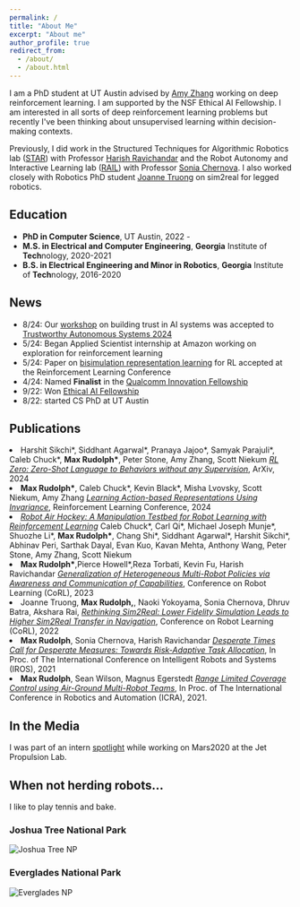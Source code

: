 ```yaml
---
permalink: /
title: "About Me"
excerpt: "About me"
author_profile: true
redirect_from: 
  - /about/
  - /about.html
---
```


I am a PhD student at UT Austin advised by <a href="https://amyzhang.github.io/">Amy Zhang</a> working on deep reinforcement learning. I am supported by the NSF Ethical AI Fellowship. I am interested in all sorts of deep reinforcement learning problems but recently I've been thinking about unsupervised learning within decision-making contexts.

Previously, I did work in the Structured Techniques for Algorithmic Robotics lab (<a href="https://star-lab.cc.gatech.edu/">STAR</a>) with Professor <a href="https://harishravichandar.com/">Harish Ravichandar</a> and the Robot Autonomy and Interactive Learning lab (<a href="https://rail.gatech.edu/">RAIL</a>) with Professor <a href="https://www.cc.gatech.edu/~chernova/">Sonia Chernova</a>. I also worked closely with Robotics PhD student <a href="https://www.joannetruong.com/">Joanne Truong</a> on sim2real for legged robotics.

## Education
- **PhD in Computer Science**, UT Austin, 2022 - 
- **M.S. in Electrical and Computer Engineering**, **Georgia** Institute of **Tech**nology, 2020-2021
- **B.S. in Electrical Engineering and Minor in Robotics**, **Georgia** Institute of **Tech**nology, 2016-2020

## News
- 8/24: Our <a href="https://sites.google.com/view/coming-together/home"> workshop</a> on building trust in AI systems was accepted to <a href="https://symposium.tas.ac.uk/2024" >Trustworthy Autonomous Systems 2024</a>
- 5/24: Began Applied Scientist internship at Amazon working on exploration for reinforcement learning
- 5/24: Paper on [bisimulation representation learning](https://arxiv.org/abs/2403.16369) for RL accepted at the Reinforcement Learning Conference 
- 4/24: Named **Finalist** in the [Qualcomm Innovation Fellowship](https://www.qualcomm.com/research/university-relations/innovation-fellowship/2024-north-america)
- 9/22: Won [Ethical AI Fellowship](https://ethicalai.utexas.edu/fellowship/)
- 8/22: started CS PhD at UT Austin 

## Publications

<l reversed>
  <li>Harshit Sikchi*, Siddhant Agarwal*, Pranaya Jajoo*, Samyak Parajuli*, Caleb Chuck*, <strong>Max Rudolph*</strong>, Peter Stone, Amy Zhang, Scott Niekum <em><a href="https://hari-sikchi.github.io/rlzero/">RL Zero: Zero-Shot Language to Behaviors without any Supervision</a></em>, ArXiv, 2024</li>

  <li><strong>Max Rudolph*</strong>, Caleb Chuck*, Kevin Black*, Misha Lvovsky, Scott Niekum, Amy Zhang <em><a href="https://arxiv.org/abs/2403.16369">Learning Action-based Representations Using Invariance</a></em>, Reinforcement Learning Conference, 2024</li>

  <li><em><a href="https://arxiv.org/abs/2405.03113" >Robot Air Hockey: A Manipulation Testbed for Robot Learning with Reinforcement Learning</a></em>
  Caleb Chuck*, Carl Qi*, Michael Joseph Munje*, Shuozhe Li*, <strong>Max Rudolph*</strong>, Chang Shi*, Siddhant Agarwal*, Harshit Sikchi*, Abhinav Peri, Sarthak Dayal, Evan Kuo, Kavan Mehta, Anthony Wang, Peter Stone, Amy Zhang, Scott Niekum  </li>

  <li><strong>Max Rudolph*</strong>,Pierce Howell*,Reza Torbati, Kevin Fu, Harish Ravichandar  <em><a href="https://arxiv.org/abs/2401.13127">Generalization of Heterogeneous Multi-Robot Policies via Awareness and Communication of Capabilities</a></em>, Conference on Robot Learning (CoRL), 2023</li>

  <li>Joanne Truong, <strong>Max Rudolph,</strong>, Naoki Yokoyama, Sonia Chernova, Dhruv Batra, Akshara Rai, <em><a href="https://arxiv.org/abs/2207.10821">Rethinking Sim2Real: Lower Fidelity Simulation Leads to Higher Sim2Real Transfer in Navigation</a></em>, Conference on Robot Learning (CoRL), 2022</li>
  
  <li><strong>Max Rudolph</strong>, Sonia Chernova, Harish Ravichandar <em> <a href="https://arxiv.org/abs/2108.00346">Desperate Times Call for Desperate Measures: Towards Risk-Adaptive Task Allocation</a></em>,  In Proc. of The International Conference on Intelligent Robots and Systems (IROS), 2021</li>
  <li><strong>Max Rudolph</strong>, Sean Wilson, Magnus Egerstedt<em> <a href="https://arxiv.org/abs/2306.07385">Range Limited Coverage Control using Air-Ground Multi-Robot Teams</a></em>, In Proc. of The International Conference in Robotics and Automation (ICRA), 2021.</li>
</l>


## In the Media

I was part of an intern [spotlight](https://www.jpl.nasa.gov/edu/news/2020/1/9/intern-turns-head-on-nasas-next-mars-rover/) while working on Mars2020 at the Jet Propulsion Lab.

## When not herding robots...

I like to play tennis and bake.

### Joshua Tree National Park
![Joshua Tree NP](/images/joshtree.png)

### Everglades National Park
![Everglades NP](/images/everglades.png)

